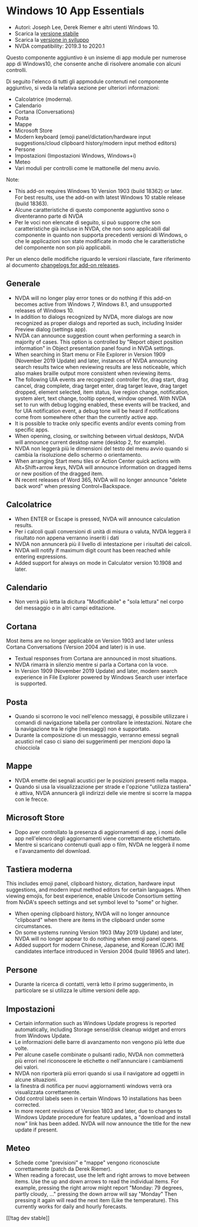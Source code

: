 # Windows 10 App Essentials #

* Autori: Joseph Lee, Derek Riemer e altri utenti Windows 10.
* Scarica la [versione stabile][1]
* Scarica la [versione in sviluppo][2]
* NVDA compatibility: 2019.3 to 2020.1

Questo componente aggiuntivo è un insieme di app module per numerose app di
Windows10, che consente anche di risolvere anomalie con alcuni controlli.

Di seguito l'elenco di tutti gli appmodule contenuti nel componente
aggiuntivo, si veda la relativa sezione per ulteriori informazioni:

* Calcolatrice (moderna).
* Calendario
* Cortana (Conversations)
* Posta
* Mappe
* Microsoft Store
* Modern keyboard (emoji panel/dictation/hardware input suggestions/cloud
  clipboard history/modern input method editors)
* Persone
* Impostazioni (Impostazioni Windows, Windows+i)
* Meteo
* Vari moduli per controlli come le mattonelle del menu avvio.

Note:

* This add-on requires Windows 10 Version 1903 (build 18362) or later. For
  best results, use the add-on with latest Windows 10 stable release (build
  18363).
* Alcune caratteristiche di questo componente aggiuntivo sono o diventeranno
  parte di NVDA
* Per le voci non elencate di seguito, si può supporre che son
  caratteristiche già incluse in NVDA, che non sono applicabili dal
  componente in quanto non supporta precedenti versioni di Windows, o che le
  applicazioni son state modificate in modo che le caratteristiche del
  componente non son più applicabili.

Per un elenco delle modifiche riguardo le versioni rilasciate, fare
riferimento al documento [changelogs for add-on releases][3].

## Generale

* NVDA will no longer play error tones or do nothing if this add-on becomes
  active from Windows 7, Windows 8.1, and unsupported releases of Windows
  10.
* In addition to dialogs recognized by NVDA, more dialogs are now recognized
  as proper dialogs and reported as such, including Insider Preview dialog
  (settings app).
* NVDA can announce suggestion count when performing a search in majority of
  cases. This option is controlled by "Report object position information"
  in Object presentation panel found in NVDA settings.
* When searching in Start menu or File Explorer in Version 1909 (November
  2019 Update) and later, instances of NVDA announcing search results twice
  when reviewing results are less noticeable, which also makes braille
  output more consistent when reviewing items.
* The following UIA events are recognized: controller for, drag start, drag
  cancel, drag complete, drag target enter, drag target leave, drag target
  dropped, element selected, item status, live region change, notification,
  system alert, text change, tooltip opened, window opened. With NVDA set to
  run with debug logging enabled, these events will be tracked, and for UIA
  notification event, a debug tone will be heard if notifications come from
  somewhere other than the currently active app.
* It is possible to tracke only specific events and/or events coming from
  specific apps.
* When opening, closing, or switching between virtual desktops, NVDA will
  announce current desktop name (desktop 2, for example).
* NVDA non leggerà più le dimensioni del testo del menu avvio quando si
  cambia la risoluzione dello schermo o orientamento.
* When arranging Start menu tiles or Action Center quick actions with
  Alt+Shift+arrow keys, NVDA will announce information on dragged items or
  new position of the dragged item.
* IN recent releases of Word 365, NVDA will no longer announce "delete back
  word" when pressing Control+Backspace.

## Calcolatrice

* When ENTER or Escape is pressed, NVDA will announce calculation results.
* Per i calcoli quali conversioni di unità di misura o valuta, NVDA leggerà
  il risultato non appena verranno inseriti i dati
* NVDA non annuncerà più il livello di intestazione per i risultati dei
  calcoli.
* NVDA will notify if maximum digit count has been reached while entering
  expressions.
* Added support for always on mode in Calculator version 10.1908 and later.

## Calendario

* Non verrà più letta la dicitura "Modificabile" e  "sola lettura" nel corpo
  del messaggio o in altri campi editazione.

## Cortana

Most items are no longer applicable on Version 1903 and later unless Cortana
Conversations (Version 2004 and later) is in use.

* Textual responses from Cortana are announced in most situations.
* NVDA rimarrà in silenzio mentre si parla a Cortana  con la voce.
* In Version 1909 (November 2019 Update) and later, modern search experience
  in File Explorer powered by Windows Search user interface is supported.

## Posta

* Quando si scorrono le voci nell'elenco messaggi, è possibile utilizzare i
  comandi di navigazione tabella per controllare le intestazioni. Notare che
  la navigazione tra le righe (messaggi) non è supportato.
* Durante la composizione di un messaggio, verranno emessi segnali acustici
  nel caso ci siano dei suggerimenti per menzioni dopo la chiocciola

## Mappe

* NVDA emette dei segnali acustici per le posizioni presenti nella mappa.
* Quando si usa la visualizzazione per strade e l'opzione "utilizza
  tastiera" è attiva, NVDA annuncerà gli indirizzi delle vie mentre si
  scorre la mappa con le frecce.

## Microsoft Store

* Dopo aver controllato la presenza di aggiornamenti di app, i nomi delle
  app nell'elenco degli aggiornamenti viene correttamente etichettato.
* Mentre si scaricano contenuti quali app o film, NVDA ne leggerà il nome e
  l'avanzamento del download.

## Tastiera moderna

This includes emoji panel, clipboard history, dictation, hardware input
suggestions, and modern input method editors for certain languages. When
viewing emojis, for best experience, enable Unicode Consortium setting from
NvDA's speech settings and set symbol level to "some" or higher.

* When opening clipboard history, NVDA will no longer announce "clipboard"
  when there are items in the clipboard under some circumstances.
* On some systems running Version 1903 (May 2019 Update) and later, NVDA
  will no longer appear to do nothing when emoji panel opens.
* Added support for modern Chinese, Japanese, and Korean (CJK) IME
  candidates interface introduced in Version 2004 (build 18965 and later).

## Persone

* Durante la ricerca di contatti, verrà letto il primo suggerimento, in
  particolare se si utilizza le ultime versioni delle app.

## Impostazioni

* Certain information such as Windows Update progress is reported
  automatically, including Storage sense/disk cleanup widget and errors from
  Windows Update.
* Le informazioni delle barre di avanzamento non vengono più lette due
  volte.
* Per alcune caselle combinate o pulsanti radio, NVDA non commetterà più
  errori nel riconoscere le etichette o nell'annunciare i cambiamenti dei
  valori.
* NVDA non riporterà più errori quando si usa  il navigatore ad oggetti in
  alcune situazioni.
* la finestra di notifica per nuovi aggiornamenti windows verrà ora
  visualizzata  correttamente.
* Odd control labels seen in certain Windows 10 installations has been
  corrected.
* In more recent revisions of Version 1803 and later, due to changes to
  Windows Update procedure for feature updates, a "download and install now"
  link has been added. NVDA will now announce the title for the new update
  if present.

## Meteo

* Schede come "previsioni" e "mappe" vengono riconosciute correttamente
  (patch da Derek Riemer). 
* When reading a forecast, use the left and right arrows to move between
  items. Use the up and down arrows to read the individual items. For
  example, pressing the right arrow might report "Monday: 79 degrees, partly
  cloudy, ..." pressing the down arrow will say "Monday" Then pressing it
  again will read the next item (Like the temperature). This currently works
  for daily and hourly forecasts.

[[!tag dev stable]]

[1]: https://addons.nvda-project.org/files/get.php?file=w10

[2]: https://addons.nvda-project.org/files/get.php?file=w10-dev

[3]: https://github.com/josephsl/wintenapps/wiki/w10changelog

